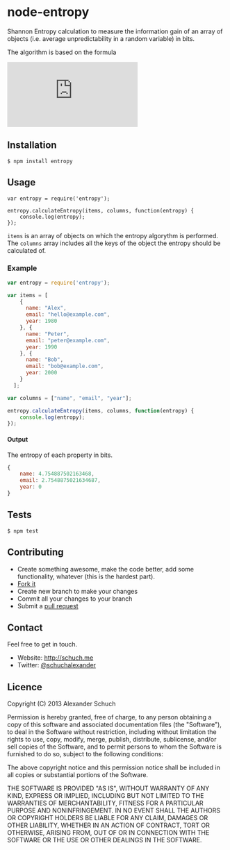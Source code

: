 # node-entropy

Shannon Entropy calculation to measure the information gain of an array of objects (i.e. average unpredictability in a random variable) in bits.

The algorithm is based on the formula

![equation](http://www.sciweavers.org/tex2img.php?eq=H%28X%29%20%3D%20-%5Csum_%7Bx%20%5Cin%20%5Cmathcal%7BX%7D%7D%20p%28x%29%20%5Clog_2%20p%28x%29&bc=White&fc=Black&im=jpg&fs=12&ff=arev&edit=0)

## Installation

```
$ npm install entropy
```

## Usage

```
var entropy = require('entropy');

entropy.calculateEntropy(items, columns, function(entropy) {
	console.log(entropy);
});
```

```items``` is an array of objects on which the entropy algorythm is performed. The ```columns``` array includes all the keys of the object the entropy should be calculated of. 

### Example

```javascript
var entropy = require('entropy');

var items = [
    {
      name: "Alex",
      email: "hello@example.com",
      year: 1980
    }, {
      name: "Peter",
      email: "peter@example.com",
      year: 1990
    }, {
      name: "Bob",
      email: "bob@example.com",
      year: 2000
    }
  ];

var columns = ["name", "email", "year"];

entropy.calculateEntropy(items, columns, function(entropy) {
	console.log(entropy);
});
```

#### Output

The entropy of each property in bits.

```javascript
{ 
	name: 4.754887502163468, 
	email: 2.7548875021634687, 
	year: 0 
}
```


## Tests

```
$ npm test
```

## Contributing

* Create something awesome, make the code better, add some functionality,
  whatever (this is the hardest part).
* [Fork it](http://help.github.com/forking/)
* Create new branch to make your changes
* Commit all your changes to your branch
* Submit a [pull request](http://help.github.com/pull-requests/)

## Contact

Feel free to get in touch.

* Website: <http://schuch.me> 
* Twitter: [@schuchalexander](http://twitter.com/schuchalexander)

## Licence

Copyright (C) 2013 Alexander Schuch

Permission is hereby granted, free of charge, to any person obtaining a copy of this software and associated documentation files (the "Software"), to deal in the Software without restriction, including without limitation the rights to use, copy, modify, merge, publish, distribute, sublicense, and/or sell copies of the Software, and to permit persons to whom the Software is furnished to do so, subject to the following conditions:

The above copyright notice and this permission notice shall be included in all copies or substantial portions of the Software.

THE SOFTWARE IS PROVIDED "AS IS", WITHOUT WARRANTY OF ANY KIND, EXPRESS OR IMPLIED, INCLUDING BUT NOT LIMITED TO THE WARRANTIES OF MERCHANTABILITY, FITNESS FOR A PARTICULAR PURPOSE AND NONINFRINGEMENT. IN NO EVENT SHALL THE AUTHORS OR COPYRIGHT HOLDERS BE LIABLE FOR ANY CLAIM, DAMAGES OR OTHER LIABILITY, WHETHER IN AN ACTION OF CONTRACT, TORT OR OTHERWISE, ARISING FROM, OUT OF OR IN CONNECTION WITH THE SOFTWARE OR THE USE OR OTHER DEALINGS IN THE SOFTWARE.